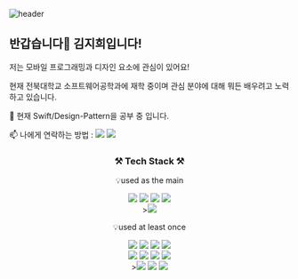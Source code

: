 
<!--
**jihee-daily/jihee-daily** is a ✨ _special_ ✨ repository because its `README.md` (this file) appears on your GitHub profile.

Here are some ideas to get you started:

- 🔭 I’m currently working on ...
- 🌱 I’m currently learning ...
- 👯 I’m looking to collaborate on ...
- 🤔 I’m looking for help with ...
- 💬 Ask me about ...
- 📫 How to reach me: ...
- 😄 Pronouns: ...
- ⚡ Fun fact: ...
-->
![header](https://capsule-render.vercel.app/api?type=waving&color=gradient&height=300&section=header&text=Welcome!%20jihee's%20profile&fontSize=50&animation=fadeIn)

## 반갑습니다👋  김지희입니다!

저는 모바일 프로그래밍과 디자인 요소에 관심이 있어요!

현재 전북대학교 소프트웨어공학과에 재학 중이며 관심 분야에 대해 뭐든 배우려고 노력하고 있습니다.


🌱 현재 Swift/Design-Pattern을 공부 중 입니다.

📫 나에게 연락하는 방법 :
<a href="mailto:kim76955@gmail.com"><img src="https://img.shields.io/badge/Gmail-d14836?style=flat-square&logo=Gmail&logoColor=white&link=kimhyein7110@gmail.com"/></a> 
<a href="https://www.instagram.com/x_wlgml/"><img src="https://img.shields.io/badge/Instagram-E4405F?style=flat-square&logo=Instagram&logoColor=white&link=https://www.instagram.com/hye_inisfree/"/></a>
          

<h3 align="center">⚒ Tech Stack ⚒</h3>
     
<p align="center">💡used as the main</p>
<p align="center"><img src="https://img.shields.io/badge/Swift-F05138?style=for-the-badge&logo=Swift&logoColor=black">
<img src="https://img.shields.io/badge/Xcode-147EFB?style=for-the-badge&logo=Xcode&logoColor=black">
<img src="https://img.shields.io/badge/Java-007396?style=for-the-badge&logo=Java&logoColor=white">
<img src="https://img.shields.io/badge/Android Studio-3DDC84?style=for-the-badge&logo=Android Studio&logoColor=black"> 
<br>
 ><img src="https://img.shields.io/badge/Adobe Photoshop-31A8FF?style=for-the-badge&logo=Adobe Photoshop&logoColor=black">
</p>
      
       
<p align="center">💡used at least once</p>
<p align="center"><img src="https://img.shields.io/badge/SQLite-003B57?style=for-the-badge&logo=SQLite&logoColor=black">
<img src="https://img.shields.io/badge/MySQL-4479A17?style=for-the-badge&logo=MySQL&logoColor=black">
<img src="https://img.shields.io/badge/C-A8B9CC?style=for-the-badge&logo=C&logoColor=black">
<img src="https://img.shields.io/badge/C++-00599C?style=for-the-badge&logo=C++&logoColor=black">
<br>
<img src="https://img.shields.io/badge/JavaScript-F7DF1E?style=for-the-badge&logo=JavaScript&logoColor=black">
<img src="https://img.shields.io/badge/HTML5-E34F26?style=for-the-badge&logo=HTML5&logoColor=black">
<img src="https://img.shields.io/badge/CSS3-1572B6?style=for-the-badge&logo=CSS3&logoColor=black">
<img src="https://img.shields.io/badge/Linux-FCC624?style=for-the-badge&logo=Linux&logoColor=black">
<br>
><img src="https://img.shields.io/badge/Adobe Illustrator-FF9A00?style=for-the-badge&logo=Adobe Illustrator&logoColor=black">
<img src="https://img.shields.io/badge/Adobe Premiere Pro-9999FF?style=for-the-badge&logo=Adobe Premiere Pro&logoColor=black">
<img src="https://img.shields.io/badge/Adobe After Effects-9999FF?style=for-the-badge&logo=Adobe After Effects&logoColor=black"></p>

